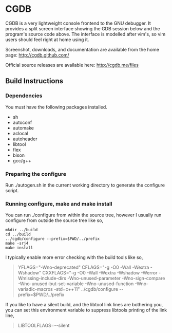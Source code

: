 # CGDB

CGDB is a very lightweight console frontend to the GNU debugger.  It provides
a split screen interface showing the GDB session below and the program's
source code above.  The interface is modelled after vim's, so vim users should
feel right at home using it.

Screenshot, downloads, and documentation are available from the home page:
http://cgdb.github.com/

Official source releases are available here:
http://cgdb.me/files

## Build Instructions

### Dependencies

You must have the following packages installed.
- sh
- autoconf
- automake
- aclocal
- autoheader
- libtool
- flex
- bison
- gcc/g++

### Preparing the configure

Run ./autogen.sh in the current working directory to generate the configure
script.

### Running configure, make and make install

You can run ./configure from within the source tree, however I usually run
configure from outside the source tree like so,
```
mkdir ../build
cd ../build
../cgdb/configure --prefix=$PWD/../prefix
make -srj4
make install
```

I typically enable more error checking with the build tools like so,

> YFLAGS="-Wno-deprecated" CFLAGS="-g -O0 -Wall -Wextra -Wshadow" CXXFLAGS="-g -O0 -Wall -Wextra -Wshadow -Werror -Wmissing-include-dirs -Wno-unused-parameter -Wno-sign-compare -Wno-unused-but-set-variable -Wno-unused-function -Wno-variadic-macros -std=c++11" ../cgdb/configure --prefix=$PWD/../prefix

If you like to have a silent build, and the libtool link lines are bothering
you, you can set this environment variable to suppress libtools printing of
the link line,
>  LIBTOOLFLAGS=--silent
